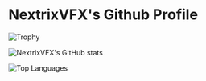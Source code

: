 # NextrixVFX's Github Profile

![Trophy](https://github-profile-trophy.vercel.app/?username=NextrixVFX&theme=radical)

![NextrixVFX's GitHub stats](https://github-readme-stats.vercel.app/api?username=NextrixVFX&theme=radical&count_private=true&show_icons=true)

![Top Languages](https://github-readme-stats.vercel.app/api/top-langs/?username=NextrixVFX&theme=radical)
